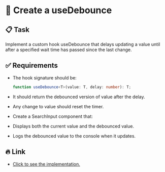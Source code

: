 # 🧩 Create a useDebounce

## 📋 Task

Implement a custom hook useDebounce that delays updating a value until after a specified wait time has passed since the last change.

## ✅ Requirements

- The hook signature should be:

  ```ts
  function useDebounce<T>(value: T, delay: number): T;
  ```

- It should return the debounced version of value after the delay.
- Any change to value should reset the timer.
- Create a SearchInput component that:
- Displays both the current value and the debounced value.
- Logs the debounced value to the console when it updates.

## 🔥 Link

- [Click to see the implementation.](./src/App.tsx)
